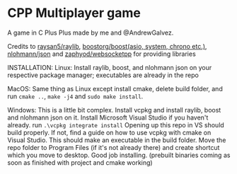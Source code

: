 # CPP Multiplayer game

A game in C Plus Plus made by me and @AndrewGalvez.

Credits to [raysan5/raylib](https://github.com/raysan5/raylib), [boostorg/boost(asio, system, chrono etc.)](https://github.com/boostorg/boost), [nlohmann/json](https://github.com/nlohmann/json) and [zaphyod/websocketpp](https://github.com/zaphoyd/websocketpp) for providing libraries

INSTALLATION:
Linux: Install raylib, boost, and nlohmann json on your respective package manager; executables are already in the repo

MacOS: Same thing as Linux except install cmake, delete build folder, and run `cmake ..`, `make -j4` and `sudo make install`.

Windows: This is a little bit complex. Install vcpkg and install raylib, boost and nlohmann json on it. Install Microsoft Visual Studio if you haven't already. run `.\vcpkg integrate install` Opening up this repo in VS should build properly. If not, find a guide on how to use vcpkg with cmake on Visual Studio. This should make an executable in the build folder. Move the repo folder to Program Files (if it's not already there) and create shortcut which you move to desktop. Good job installing.
(prebuilt binaries coming as soon as finished with project and cmake working)
